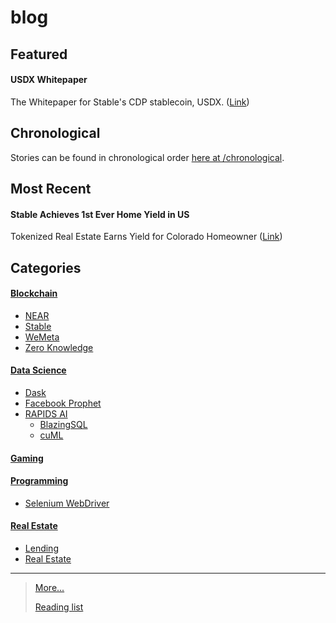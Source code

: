 # blog

## Featured
#### USDX Whitepaper
The Whitepaper for Stable's CDP stablecoin, USDX. ([Link](https://github.com/Stable-Finance/whitepaper))

## Chronological 
Stories can be found in chronological order [here at /chronological](docs/chronological).

## Most Recent
#### Stable Achieves 1st Ever Home Yield in US
Tokenized Real Estate Earns Yield for Colorado Homeowner ([Link](https://medium.com/stable-inc/stable-achieves-1st-ever-home-yield-in-us-787aaa2b8a3b))

## Categories

#### [Blockchain](docs/blockchain)
- [NEAR](docs/blockchain/near)
- [Stable](docs/blockchain/stable)
- [WeMeta](docs/blockchain/wemeta)
- [Zero Knowledge](docs/blockchain/zero_knowledge)

#### [Data Science](docs/data_science)
- [Dask](docs/ds/dask)
- [Facebook Prophet](docs/ds/prophet)
- [RAPIDS AI](docs/ds/rapids)
  - [BlazingSQL](docs/ds/rapids_ai/blazingsql)
  - [cuML](docs/ds/rapids_ai/cuml)

#### [Gaming](docs/gaming)

#### [Programming](docs/programming)
- [Selenium WebDriver](docs/pr/selenium)

#### [Real Estate](docs/real_estate)
- [Lending](docs/re/lending)
- [Real Estate](docs/re/real_estate)

-----
> [More...](docs/more) 
> 
> [Reading list](docs/reading_list)
